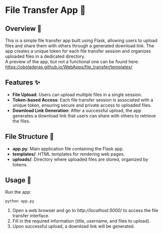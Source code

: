 # File Transfer App 📁
## Overview 🚀
This is a simple file transfer app built using Flask, allowing users to upload files and share them with others through a generated download link. The app creates a unique token for each file transfer session and organizes uploaded files in a dedicated directory.<br>
A preview of the app, but not a functional one can be found here: https://oboladeras.github.io/WebApps/file_transfer/templates/

## Features ✨
- **File Upload**: Users can upload multiple files in a single session.
- **Token-based Access**: Each file transfer session is associated with a unique token, ensuring secure and private access to uploaded files.
- **Download Link Generation**: After a successful upload, the app generates a download link that users can share with others to retrieve the files.


## File Structure 📂
- **app.py**: Main application file containing the Flask app.
- **templates/**: HTML templates for rendering web pages.
- **uploads/**: Directory where uploaded files are stored, organized by tokens.

## Usage 🚀
Run the app:

```
python app.py
```

1. Open a web browser and go to *http://localhost:5000/* to access the file transfer interface.<br>
2. Fill in the required information (title, username, and files to upload).<br>
3. Upon successful upload, a download link will be generated.
